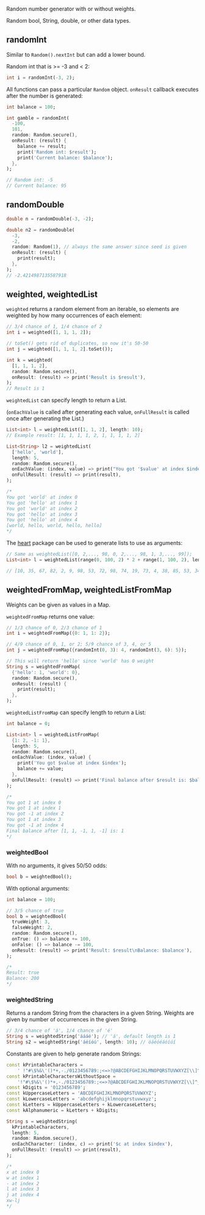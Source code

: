 Random number generator with or without weights.

Random bool, String, double, or other data types.

## randomInt

Similar to ```Random().nextInt``` but can add a lower bound.

Random int that is >= -3 and < 2:
```dart
int i = randomInt(-3, 2);
```

All functions can pass a particular ```Random``` object. ```onResult``` callback executes after the number is generated:

```dart
int balance = 100;

int gamble = randomInt(
  -100,
  101,
  random: Random.secure(),
  onResult: (result) {
    balance += result;
    print('Random int: $result');
    print('Current balance: $balance');
  },
);

// Random int: -5
// Current balance: 95
```

## randomDouble
```dart
double n = randomDouble(-3, -2);

double n2 = randomDouble(
  -3,
  -2,
  random: Random(1), // always the same answer since seed is given
  onResult: (result) {
    print(result);
  },
);
// -2.4214987135587918
```

## weighted, weightedList

```weighted``` returns a random element from an iterable, so elements are weighted by how many occurrences of each element:
```dart
// 3/4 chance of 1, 1/4 chance of 2
int i = weighted([1, 1, 1, 2]);

// toSet() gets rid of duplicates, so now it's 50-50
int j = weighted([1, 1, 1, 2].toSet());

int k = weighted(
  [1, 1, 1, 2],
  random: Random.secure(),
  onResult: (result) => print('Result is $result'),
);
// Result is 1
```

```weightedList``` can specify length to return a List.

(```onEachValue``` is called after generating each value, ```onFullResult``` is called once after generating the List.)

```dart
List<int> l = weightedList([1, 1, 2], length: 10);
// Example result: [1, 1, 1, 1, 2, 1, 1, 1, 1, 2]

List<String> l2 = weightedList(
  ['hello', 'world'],
  length: 5,
  random: Random.secure(),
  onEachValue: (index, value) => print("You got '$value' at index $index"),
  onFullResult: (result) => print(result),
);

/*
You got 'world' at index 0
You got 'hello' at index 1
You got 'world' at index 2
You got 'hello' at index 3
You got 'hello' at index 4
[world, hello, world, hello, hello]
*/
```

The [heart](https://pub.dev/packages/heart) package can be used to generate lists to use as arguments:
```dart
// Same as weightedList([0, 2,..., 98, 0, 2,..., 98, 1, 3,..., 99]);
List<int> l = weightedList(range(0, 100, 2) * 2 + range(1, 100, 2), length: 20);

// [10, 35, 67, 82, 2, 9, 98, 53, 72, 98, 74, 19, 73, 4, 38, 85, 53, 34, 64, 94]

```

## weightedFromMap, weightedListFromMap

Weights can be given as values in a Map.

```weightedFromMap``` returns one value:

```dart
// 1/3 chance of 0, 2/3 chance of 1
int i = weightedFromMap({0: 1, 1: 2});

// 4/9 chance of 0, 1, or 2; 5/9 chance of 3, 4, or 5
int j = weightedFromMap({randomInt(0, 3): 4, randomInt(3, 6): 5});

// This will return 'hello' since 'world' has 0 weight
String s = weightedFromMap(
  {'hello': 1, 'world': 0},
  random: Random.secure(),
  onResult: (result) {
    print(result);
  },
);
```

```weightedListFromMap``` can specify length to return a List:

```dart
int balance = 0;

List<int> l = weightedListFromMap(
  {1: 2, -1: 1},
  length: 5,
  random: Random.secure(),
  onEachValue: (index, value) {
    print('You got $value at index $index');
    balance += value;
  },
  onFullResult: (result) => print('Final balance after $result is: $balance'),
);

/*
You got 1 at index 0
You got 1 at index 1
You got -1 at index 2
You got 1 at index 3
You got -1 at index 4
Final balance after [1, 1, -1, 1, -1] is: 1
*/
```

### weightedBool

With no arguments, it gives 50/50 odds:
```dart
bool b = weightedBool();
```

With optional arguments:
```dart
int balance = 100;

// 3/5 chance of true
bool b = weightedBool(
  trueWeight: 3,
  falseWeight: 2,
  random: Random.secure(),
  onTrue: () => balance += 100,
  onFalse: () => balance -= 100,
  onResult: (result) => print('Result: $result\nBalance: $balance'),
);

/*
Result: true
Balance: 200
*/
```

### weightedString

Returns a random String from the characters in a given String. Weights are given by number of occurrences in the given String.

```dart
// 3/4 chance of 'á', 1/4 chance of 'é'
String s = weightedString('áááé'); // 'á', default length is 1
String s2 = weightedString('áéíóú', length: 10); // óáéóéáóíúí
```

Constants are given to help generate random Strings:
```dart
const kPrintableCharacters =
    ' !"#\$%&\'()*+,-./0123456789:;<=>?@ABCDEFGHIJKLMNOPQRSTUVWXYZ[\\]^_`abcdefghijklmnopqrstuvwxyz{|}~';
const kPrintableCharactersWithoutSpace =
    '!"#\$%&\'()*+,-./0123456789:;<=>?@ABCDEFGHIJKLMNOPQRSTUVWXYZ[\\]^_`abcdefghijklmnopqrstuvwxyz{|}~';
const kDigits = '0123456789';
const kUppercaseLetters = 'ABCDEFGHIJKLMNOPQRSTUVWXYZ';
const kLowercaseLetters = 'abcdefghijklmnopqrstuvwxyz';
const kLetters = kUppercaseLetters + kLowercaseLetters;
const kAlphanumeric = kLetters + kDigits;
```

```dart
String s = weightedString(
  kPrintableCharacters,
  length: 5,
  random: Random.secure(),
  onEachCharacter: (index, c) => print('$c at index $index'),
  onFullResult: (result) => print(result),
);

/*
x at index 0
w at index 1
- at index 2
l at index 3
j at index 4
xw-lj
*/
```